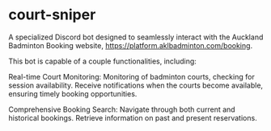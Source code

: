 # court-sniper
A specialized Discord bot designed to seamlessly interact with the Auckland Badminton Booking website, https://platform.aklbadminton.com/booking. 

This bot is capable of a couple functionalities, including:

Real-time Court Monitoring:
Monitoring of badminton courts, checking for session availability. Receive notifications when the courts become available, ensuring timely booking opportunities.

Comprehensive Booking Search:
Navigate through both current and historical bookings. Retrieve information on past and present reservations.
